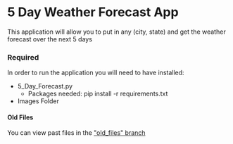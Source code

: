 # 5 Day Weather Forecast App

This application will allow you to put in any (city, state) and get the weather forecast over the next 5 days



### Required
In order to run the application you will need to have installed:
- 5_Day_Forecast.py
  - Packages needed: pip install -r requirements.txt
- Images Folder 

#### Old Files

You can view past files in the ["old_files" branch](https://github.com/WillGarman/Awesome-Inc-FIO/tree/old_files)

